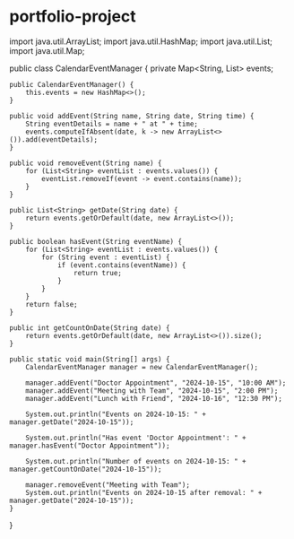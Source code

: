 # portfolio-project

import java.util.ArrayList;
import java.util.HashMap;
import java.util.List;
import java.util.Map;

public class CalendarEventManager {
    private Map<String, List<String>> events;

    public CalendarEventManager() {
        this.events = new HashMap<>();
    }

    public void addEvent(String name, String date, String time) {
        String eventDetails = name + " at " + time;
        events.computeIfAbsent(date, k -> new ArrayList<>()).add(eventDetails);
    }

    public void removeEvent(String name) {
        for (List<String> eventList : events.values()) {
            eventList.removeIf(event -> event.contains(name));
        }
    }

    public List<String> getDate(String date) {
        return events.getOrDefault(date, new ArrayList<>());
    }

    public boolean hasEvent(String eventName) {
        for (List<String> eventList : events.values()) {
            for (String event : eventList) {
                if (event.contains(eventName)) {
                    return true;
                }
            }
        }
        return false;
    }

    public int getCountOnDate(String date) {
        return events.getOrDefault(date, new ArrayList<>()).size();
    }

    public static void main(String[] args) {
        CalendarEventManager manager = new CalendarEventManager();

        manager.addEvent("Doctor Appointment", "2024-10-15", "10:00 AM");
        manager.addEvent("Meeting with Team", "2024-10-15", "2:00 PM");
        manager.addEvent("Lunch with Friend", "2024-10-16", "12:30 PM");

        System.out.println("Events on 2024-10-15: " + manager.getDate("2024-10-15"));

        System.out.println("Has event 'Doctor Appointment': " + manager.hasEvent("Doctor Appointment"));

        System.out.println("Number of events on 2024-10-15: " + manager.getCountOnDate("2024-10-15"));

        manager.removeEvent("Meeting with Team");
        System.out.println("Events on 2024-10-15 after removal: " + manager.getDate("2024-10-15"));
    }
}
